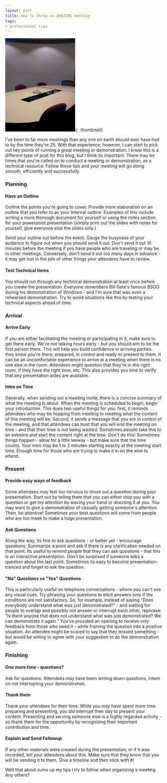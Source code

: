 ```yaml
---
layout: post
title: How to throw an AMAZING meeting
tags:
- professional tips
---
```

[![](/uploads/2008/11326425712-225x300.jpg)](/uploads/2008/11326425712-225x300.jpg){: .thumbnail}

I've been to far more meetings than any one on earth should ever have had to by the time they're 25.  With that experience, however, I can start to pick out key points of running a great meeting or demonstration.  I know this is a different type of post for this blog, but I think its important.  There may be times that you're called on to conduct a meeting or demonstration, as a technical resource.  Follow these tips and your meeting will go along smooth, efficiently and successfully.

### Planning

#### Have an Outline

Outline the points you're going to cover.  Provide more elaboration on an outline that you refer to as your Internal outline.  Examples of this include writing a more thorough document for yourself or using the notes section for your powerpoint presentation (simply print out the slides with notes for yourself, give everyone else the slides only.)

Send your outline out before the event.  Gauge the busyness of your audience to figure out when you should send it out.  Don't send it out 10 minutes before the meeting if you have people who are traveling or may be in other meetings.  Conversely, don't send it out too many days in advance - it may get lost in the pile of other things your attendees have to review.

#### Test Technical Items

You should run through any technical demonstration at least once before you create the presentation.  Everyone remembers Bill Gate's famous BSOD during his demonstration of Windows - and I'm sure that was even a rehearsed demonstration.  Try to avoid situations like this by testing your technical aspects ahead of time.

### Arrival

#### Arrive Early

If you are either facilitating the meeting or participating in it, make sure to get there early.  We're not talking hours early - but you should aim to be the first person there.  This will help you build confidence in arriving parties: they know you're there, prepared, in control and ready to present to them.  It can be an uncomfortable experience to arrive at a meeting when there is no one else in the room.  Attendees might question that they're in the right room, if they have the right time, etc.  This also provides you time to verify that any presentation aides are available.

#### Intro on Time

Generally, when sending out a meeting invite, there is a concise summary of what the meeting is about.  When the meeting is scheduled to begin, begin your introduction.  This does two useful things for you:  first, it reminds attendees who may be hopping from meeting to meeting what the content of this meeting will be.  Second, it sends a message that you are in control of the meeting, and that attendees can trust that you will end the meeting on time - and that their time is not being wasted.  Sometimes people take this to an extreme and start the content right at the time.  Don't do this!  Sometimes things happen - allow for a little leeway - but make sure that the time counts.  Your intro may be 1 to 2 minutes starting exactly at the meeting start time.  Enough time for those who are trying to make it in on the wire to attend.

### Present

#### Provide easy ways of feedback

Some attendees may feel too nervous to shout out a question during your presentation.  Start out by telling them that you can either stop you with a question or get my attention by waving your hand or directing it at you.  You may want to give a demonstration of casually getting someone's attention.  Then, be attentive!  Sometimes your best questions will come from people who are too meek to make a huge presentation.

#### Ask Questions

Along the way, its fine to ask questions - or better yet - encourage questions.  Summarize a point and ask if there is any clarification needed on that point.  Its useful to remind people that they can ask questions - that this is an interactive presentation.  Don't be surprised if someone asks a question about the last point.  Sometimes its easy to become presentation-tranced and forget to ask the question.

#### "No" Questions vs "Yes" Questions

This is particularly useful on telephone conversations - where you can't see any visual cues.  Try phrasing your questions to elicit answers only if the conditions are not satisfactory.  So, for example, instead of saying "Does everybody understand what was just demonstrated?" - and waiting for people to overlap and possibly not answer or interrupt each other, rephrase: "Is there anyone that does not understand what was just demonstrated?  We can demonstrate it again."  You've provided an opening to receive only feedback from those who need it - while framing the question into a positive situation.  An attendee might be scared to say that they missed something - but would be willing to agree with your suggestion to do the demonstration again.

### Finishing

#### One more time - questions?

Ask for questions.  Attendees may have been writing down questions, intent on not interrupting your demonstration.

#### Thank them

Thank your attendees for their time.  While you may have spent more time preparing and presenting, you did interrupt their day to present your content.  Presenting and serving someone else is a highly regarded activity - so thank them for the opportunity by recognizing their important contribution and time.

#### Explain and Send Followup

If any other materials were created during the presentation, or if it was recorded, tell your attendees about this.  Make sure that they know that you will be sending it to them.  Give a timeline and then stick with it!

Well that about sums up my tips I try to follow when organizing a meeting.  Any others?
